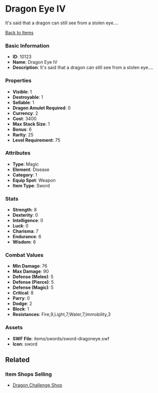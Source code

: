 # Dragon Eye IV

It's said that a dragon can still see from a stolen eye....

[Back to Items](../items.md)

### Basic Information

- **ID**: 10123
- **Name**: Dragon Eye IV
- **Description**: It&#039;s said that a dragon can still see from a stolen eye....

### Properties

- **Visible**: 1
- **Destroyable**: 1
- **Sellable**: 1
- **Dragon Amulet Required**: 0
- **Currency**: 2
- **Cost**: 3400
- **Max Stack Size**: 1
- **Bonus**: 6
- **Rarity**: 25
- **Level Requirement**: 75

### Attributes

- **Type**: Magic
- **Element**: Disease
- **Category**: 1
- **Equip Spot**: Weapon
- **Item Type**: Sword

### Stats

- **Strength**: 8
- **Dexterity**: 0
- **Intelligence**: 0
- **Luck**: 0
- **Charisma**: 7
- **Endurance**: 6
- **Wisdom**: 6

### Combat Values

- **Min Damage**: 76
- **Max Damage**: 90
- **Defense (Melee)**: 5
- **Defense (Pierce)**: 5
- **Defense (Magic)**: 5
- **Critical**: 8
- **Parry**: 0
- **Dodge**: 2
- **Block**: 1
- **Resistances**: Fire,9,Light,7,Water,7,Immobility,3

### Assets

- **SWF File**: items/swords/sword-dragoneye.swf
- **Icon**: sword

## Related

### Item Shops Selling

- [Dragon Challenge Shop](../item-shops/352-dragon-challenge-shop.md)

